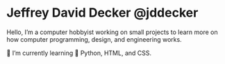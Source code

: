 # Jeffrey David Decker @jddecker

Hello, I’m a computer hobbyist working on small projects to learn more on how computer programming, design, and engineering works.

🌱 I’m currently learning 🐍 Python, HTML, and CSS.

<!--
### Hi there 👋

**jddecker/jddecker** is a ✨ _special_ ✨ repository because its `README.md` (this file) appears on your GitHub profile.

Here are some ideas to get you started:

- 🔭 I’m currently working on ...
- 🌱 I’m currently learning ...
- 👯 I’m looking to collaborate on ...
- 🤔 I’m looking for help with ...
- 💬 Ask me about ...
- 📫 How to reach me: ...
- 😄 Pronouns: ...
- ⚡ Fun fact: ...
-->
